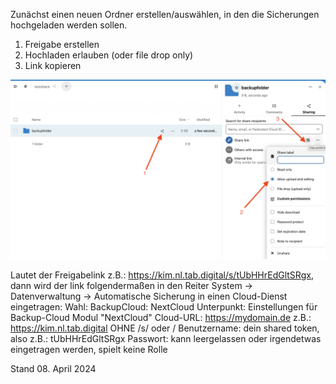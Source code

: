 Zunächst einen neuen Ordner erstellen/auswählen, in den die Sicherungen hochgeladen werden sollen.

1. Freigabe erstellen
2. Hochladen erlauben (oder file drop only)
3. Link kopieren

![NextCloud Ordner freigeben](NextCloud.png)

Lautet der Freigabelink z.B.: https://kim.nl.tab.digital/s/tUbHHrEdGltSRgx, dann wird der link folgendermaßen in den Reiter System -> Datenverwaltung -> Automatische Sicherung in einen Cloud-Dienst eingetragen:
Wahl: BackupCloud: NextCloud
Unterpunkt: Einstellungen für Backup-Cloud Modul "NextCloud"
Cloud-URL: https://mydomain.de z.B.: https://kim.nl.tab.digital OHNE /s/ oder /
Benutzername: dein shared token, also z.B.: tUbHHrEdGltSRgx
Passwort: kann leergelassen oder irgendetwas eingetragen werden, spielt keine Rolle

Stand 08. April 2024